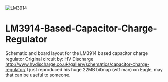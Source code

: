 ![LM3914](https://cloud.githubusercontent.com/assets/8536299/8458104/71950078-2015-11e5-9b2b-073003fdc8b2.png)

LM3914-Based-Capacitor-Charge-Regulator
=======================================

Schematic and board layout for the LM3914 based capacitor charge regulator
Original circuit by: HV Discharge http://www.hvdischarge.co.uk/gallery/schematics/capacitor-charge-regulator/
I just reproduced his huge 22MB bitmap (wtf man) on Eagle, may that can be useful to someone.
